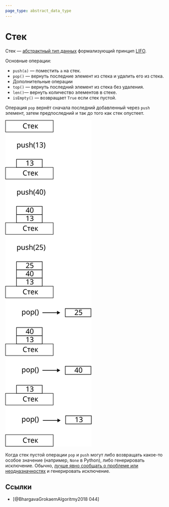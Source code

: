 ```yaml
---
page_type: abstract_data_type
---
```


# Стек

Стек — [абстрактный тип данных]([[20221023123217]]) формализующий принцип [LIFO]([[20221022204419]]).

Основные операции:

- `push(a)` — поместить `a` на стек.
- `pop()` — вернуть последние элемент из стека и удалить его из стека.
- Дополнительные операции
- `top()` — вернуть последний элемент из стека без удаления.
- `len()`— вернуть количество элементов в стеке.
- `isEmpty()` — возвращает `True` если стек пустой.

Операция `pop` вернёт сначала последний добавленный через `push` элемент, затем предпоследний и так до того как стек опустеет.

![](images/stack01.svg)

Когда стек пустой операции `pop` и `push` могут либо возвращать какое-то особое значение (например, `None` в Python), либо генерировать исключение. Обычно, [лучше явно сообщать о проблеме или неодназначностях]([[20221023131820]]) и генерировать исключение.

## Ссылки

- [@BhargavaGrokaemAlgoritmy2018 044]